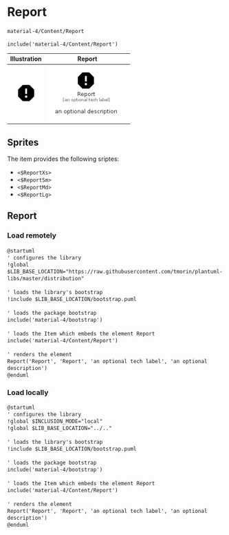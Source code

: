 # Report


```text
material-4/Content/Report
```

```text
include('material-4/Content/Report')
```



| Illustration | Report |
| :---: | :---: |
| ![illustration for Illustration](../../material-4/Content/Report.png) | ![illustration for Report](../../material-4/Content/Report.Local.png) |



## Sprites
The item provides the following sriptes:

- `<$ReportXs>`
- `<$ReportSm>`
- `<$ReportMd>`
- `<$ReportLg>`





## Report

### Load remotely
```plantuml
@startuml
' configures the library
!global $LIB_BASE_LOCATION="https://raw.githubusercontent.com/tmorin/plantuml-libs/master/distribution"

' loads the library's bootstrap
!include $LIB_BASE_LOCATION/bootstrap.puml

' loads the package bootstrap
include('material-4/bootstrap')

' loads the Item which embeds the element Report
include('material-4/Content/Report')

' renders the element
Report('Report', 'Report', 'an optional tech label', 'an optional description')
@enduml
```

### Load locally
```plantuml
@startuml
' configures the library
!global $INCLUSION_MODE="local"
!global $LIB_BASE_LOCATION="../.."

' loads the library's bootstrap
!include $LIB_BASE_LOCATION/bootstrap.puml

' loads the package bootstrap
include('material-4/bootstrap')

' loads the Item which embeds the element Report
include('material-4/Content/Report')

' renders the element
Report('Report', 'Report', 'an optional tech label', 'an optional description')
@enduml
```

